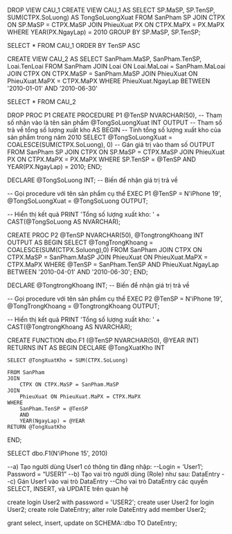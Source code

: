 DROP VIEW CAU_1
CREATE VIEW CAU_1 AS
SELECT 
    SP.MaSP, 
    SP.TenSP, 
    SUM(CTPX.SoLuong) AS TongSoLuongXuat
FROM 
    SanPham SP
JOIN 
    CTPX ON SP.MaSP = CTPX.MaSP
JOIN 
    PhieuXuat PX ON CTPX.MaPX = PX.MaPX
WHERE 
    YEAR(PX.NgayLap) = 2010
GROUP BY 
    SP.MaSP, SP.TenSP;

SELECT *
FROM CAU_1
ORDER BY TenSP ASC

CREATE VIEW CAU_2 AS
SELECT
	SanPham.MaSP,
	SanPham.TenSP,
	Loai.TenLoai
FROM SanPham
JOIN
	Loai ON Loai.MaLoai = SanPham.MaLoai
JOIN 
	CTPX ON CTPX.MaSP = SanPham.MaSP
JOIN 
	PhieuXuat ON PhieuXuat.MaPX = CTPX.MaPX
WHERE PhieuXuat.NgayLap BETWEEN '2010-01-01' AND '2010-06-30'

SELECT *
FROM CAU_2



DROP PROC P1
CREATE PROCEDURE P1
    @TenSP NVARCHAR(50),       -- Tham số nhận vào là tên sản phẩm
    @TongSoLuongXuat INT OUTPUT -- Tham số trả về tổng số lượng xuất kho
AS
BEGIN
    -- Tính tổng số lượng xuất kho của sản phẩm trong năm 2010
    SELECT 
        @TongSoLuongXuat = COALESCE(SUM(CTPX.SoLuong), 0) -- Gán giá trị vào tham số OUTPUT
    FROM 
        SanPham SP
    JOIN 
        CTPX ON SP.MaSP = CTPX.MaSP
    JOIN 
        PhieuXuat PX ON CTPX.MaPX = PX.MaPX
    WHERE 
        SP.TenSP = @TenSP AND YEAR(PX.NgayLap) = 2010;
END;


DECLARE @TongSoLuong INT; -- Biến để nhận giá trị trả về

-- Gọi procedure với tên sản phẩm cụ thể
EXEC P1 @TenSP = N'iPhone 19', @TongSoLuongXuat = @TongSoLuong OUTPUT;

-- Hiển thị kết quả
PRINT 'Tổng số lượng xuất kho: ' + CAST(@TongSoLuong AS NVARCHAR);

CREATE PROC P2
@TenSP NVARCHAR(50),
@TongtrongKhoang INT OUTPUT
AS
BEGIN
	SELECT
		@TongTrongKhoang = COALESCE(SUM(CTPX.Soluong),0)
	FROM SanPham
	JOIN
		CTPX ON CTPX.MaSP = SanPham.MaSP
	JOIN 
		PhieuXuat ON PhieuXuat.MaPX = CTPX.MaPX
	WHERE @TenSP = SanPham.TenSP 
		AND
		PhieuXuat.NgayLap BETWEEN '2010-04-01' AND '2010-06-30';
END;

DECLARE @TongtrongKhoang INT; -- Biến để nhận giá trị trả về

-- Gọi procedure với tên sản phẩm cụ thể
EXEC P2 @TenSP = N'iPhone 19', @TongTrongKhoang = @TongtrongKhoang  OUTPUT;

-- Hiển thị kết quả
PRINT 'Tổng số lượng xuất kho: ' + CAST(@TongtrongKhoang AS NVARCHAR);


CREATE FUNCTION dbo.F1 (@TenSP NVARCHAR(50), @YEAR INT)
RETURNS INT
AS
BEGIN
	DECLARE @TongXuatKho INT
	
	SELECT @TongXuatKho = SUM(CTPX.SoLuong)

	FROM SanPham
	JOIN 
		CTPX ON CTPX.MaSP = SanPham.MaSP
	JOIN
		PhieuXuat ON PhieuXuat.MaPX = CTPX.MaPX
	WHERE 
		SanPham.TenSP = @TenSP
		AND
		YEAR(NgayLap) = @YEAR
	RETURN @TongXuatKho
END;

SELECT dbo.F1(N'iPhone 15', 2010)




--a) Tạo người dùng User1 có thông tin đăng nhập:
--Login = ‘User1’; Password = “USER1”
--b) Tạo vai trò người dùng (Role) như sau: DataEntry
--c) Gán User1 vào vai trò DataEntry
--Cho vai trò DataEntry các quyền SELECT, INSERT, và UPDATE trên quan hệ

create login User2 with password = 'USER2';
create user User2 for login User2;
create role DateEntry;
alter role DateEntry add member User2;

grant select, insert, update on SCHEMA::dbo TO DateEntry;
